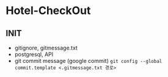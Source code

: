 # Hotel-CheckOut

## INIT
- gitignore, gitmessage.txt
- postgresql, API
- git commit message (google commit)
```git config --global commit.template <.gitmessage.txt 경로>```

